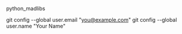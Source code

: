 python_madlibs


  git config --global user.email "you@example.com"
  git config --global user.name "Your Name"